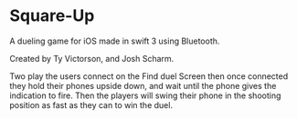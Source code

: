 # Square-Up
A dueling game for iOS made in swift 3 using Bluetooth.

Created by Ty Victorson, and Josh Scharm.

Two play the users connect on the Find duel Screen then once connected they hold their phones upside down,
and wait until the phone gives the indication to fire.  Then the players will swing their phone in the shooting
position as fast as they can to win the duel.
